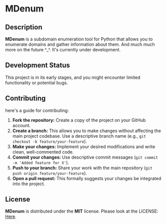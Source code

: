 # MDenum

## Description

**MDenum** is a subdomain enumeration tool for Python that allows you to enumerate domains and gather information about them. And much much more on the future ^_^. It's currently under development.

## Development Status

This project is in its early stages, and you might encounter limited functionality or potential bugs.

## Contributing

here's a guide for contributing:

1. **Fork the repository:** Create a copy of the project on your GitHub account.
2. **Create a branch:** This allows you to make changes without affecting the main project codebase. Use a descriptive branch name (e.g., `git checkout -b feature/your-feature`).
3. **Make your changes:** Implement your desired modifications and write clean, well-commented code.
4. **Commit your changes:** Use descriptive commit messages (`git commit -m 'Added feature for X'`).
5. **Push to your branch:** Share your work with the main repository (`git push origin feature/your-feature`).
6. **Open a pull request:** This formally suggests your changes be integrated into the project.

## License

**MDenum** is distributed under the **MIT** license. Please look at the LICENSE: [Here](https://github.com/mohdh34m/MDenum/tree/master?tab=MIT-1-ov-file).
